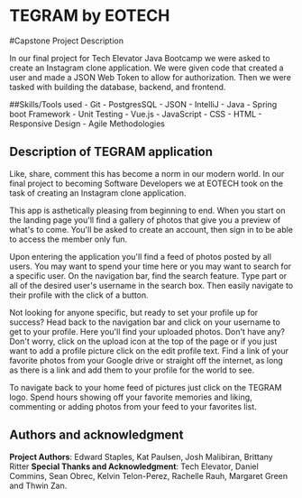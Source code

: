 # TEGRAM by EOTECH

#Capstone Project Description

In our final project for Tech Elevator Java Bootcamp we were asked to create an Instagram clone application. We were given code that created a user and made a JSON Web Token to allow for authorization. Then we were tasked with building the database, backend, and frontend. 

##Skills/Tools used
    - Git
    - PostgresSQL
    - JSON
    - IntelliJ
    - Java
    - Spring boot Framework
    - Unit Testing
    - Vue.js
    - JavaScript
    - CSS 
    - HTML 
    - Responsive Design
    - Agile Methodologies


## Description of TEGRAM application

Like, share, comment this has become a norm in our modern world. In our final project to becoming Software Developers we at EOTECH took on the task of creating an Instagram clone application.

This app is asthetically pleasing from beginning to end. When you start on the landing page you'll find a gallery of photos that give you a preview of what's to come. You'll be asked to create an account, then sign in to be able to access the member only fun. 

Upon entering the application you'll find a feed of photos posted by all users. You may want to spend your time here or you may want to search for a specific user. On the navigation bar, find the search feature. Type part or all of the desired user's username in the search box. Then easily navigate to their profile with the click of a button. 

Not looking for anyone specific, but ready to set your profile up for success? Head back to the navigation bar and click on your username to get to your profile. Here you'll find your uploaded photos. Don't have any? Don't worry, click on the upload icon at the top of the page or if you just want to add a profile picture click on the edit profile text. Find a link of your favorite photos from your Google drive or straight off the internet, as long as there is a link and add them to your profile for the world to see.

To navigate back to your home feed of pictures just click on the TEGRAM logo. Spend hours showing off your favorite memories and liking, commenting or adding photos from your feed to your favorites list. 

## Authors and acknowledgment
**Project Authors**: Edward Staples, Kat Paulsen, Josh Malibiran, Brittany Ritter
**Special Thanks and Acknowledgment**: Tech Elevator, Daniel Commins, Sean Obrec, Kelvin Telon-Perez, Rachelle Rauh, Margaret Green and Thwin Zan.
